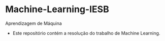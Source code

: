 # Machine-Learning-IESB
 Aprendizagem de Máquina 
- Este repositório  contém a resolução do trabalho de Machine Learning.
